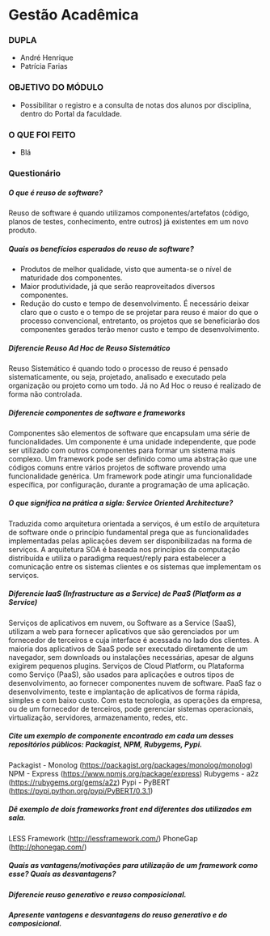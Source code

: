 Gestão Acadêmica
===============

### DUPLA
- André Henrique
- Patrícia Farias

### OBJETIVO DO MÓDULO
- Possibilitar o registro e a consulta de notas dos alunos por disciplina, dentro do Portal da faculdade.

### O QUE FOI FEITO
- Blá

### Questionário
	
##### O que é reuso de software?
Reuso de software é quando utilizamos componentes/artefatos (código, planos de testes, conhecimento, entre outros) já existentes em um novo produto.

##### Quais os benefícios esperados do reuso de software?
- Produtos de melhor qualidade, visto que aumenta-se o nível de maturidade dos componentes.
- Maior produtividade, já que serão reaproveitados diversos componentes.
- Redução do custo e tempo de desenvolvimento. É necessário deixar claro que o custo e o tempo de se projetar para reuso é maior do que o processo convencional, entretanto, os projetos que se beneficiarão dos componentes gerados terão menor custo e tempo de desenvolvimento.

##### Diferencie Reuso Ad Hoc de Reuso Sistemático
Reuso Sistemático é quando todo o processo de reuso é pensado sistematicamente, ou seja, projetado, analisado e executado pela organização ou projeto como um todo.
Já no Ad Hoc o reuso é realizado de forma não controlada. 

##### Diferencie componentes de software e frameworks
Componentes são elementos de software que encapsulam uma série de funcionalidades. Um componente é uma unidade independente, que pode ser utilizado com outros componentes para formar um sistema mais complexo.
Um framework pode ser definido como uma abstração que une códigos comuns entre vários projetos de software provendo uma funcionalidade genérica. Um framework pode atingir uma funcionalidade específica, por configuração, durante a programação de uma aplicação.

##### O que significa na prática a sigla: Service Oriented Architecture?
Traduzida como arquitetura orientada a serviços, é um estilo de arquitetura de software onde o princípio fundamental prega que as funcionalidades implementadas pelas aplicações devem ser disponibilizadas na forma de serviços. A arquitetura SOA é baseada nos princípios da computação distribuída e utiliza o paradigma request/reply para estabelecer a comunicação entre os sistemas clientes e os sistemas que implementam os serviços.

##### Diferencie IaaS (Infrastructure as a Service) de PaaS (Platform as a Service)
Serviços de aplicativos em nuvem, ou Software as a Service (SaaS), utilizam a web para fornecer aplicativos que são gerenciados por um fornecedor de terceiros e cuja interface é acessada no lado dos clientes. A maioria dos aplicativos de SaaS pode ser executado diretamente de um navegador, sem downloads ou instalações necessárias, apesar de alguns exigirem pequenos plugins.
Serviços de Cloud Platform, ou Plataforma como Serviço (PaaS), são usados ​​para aplicações e outros tipos de desenvolvimento, ao fornecer componentes nuvem de software. PaaS faz o desenvolvimento, teste e implantação de aplicativos de forma rápida, simples e com baixo custo. Com esta tecnologia, as operações da empresa, ou de um fornecedor de terceiros, pode gerenciar sistemas operacionais, virtualização, servidores, armazenamento, redes, etc.

##### Cite um exemplo de componente encontrado em cada um desses repositórios públicos: Packagist, NPM, Rubygems, Pypi.
Packagist - Monolog (https://packagist.org/packages/monolog/monolog)
NPM - Express (https://www.npmjs.org/package/express)
Rubygems - a2z (https://rubygems.org/gems/a2z)
Pypi - PyBERT (https://pypi.python.org/pypi/PyBERT/0.3.1)

##### Dê exemplo de dois frameworks front end diferentes dos utilizados em sala.
LESS Framework (http://lessframework.com/)
PhoneGap (http://phonegap.com/)

##### Quais as vantagens/motivações para utilização de um framework como esse? Quais as desvantagens?

##### Diferencie reuso generativo e reuso composicional.

##### Apresente vantagens e desvantagens do reuso generativo e do composicional.
